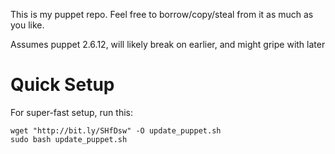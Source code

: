 This is my puppet repo. Feel free to borrow/copy/steal from it as much as you like.

Assumes puppet 2.6.12, will likely break on earlier, and might gripe with later

Quick Setup
===========

For super-fast setup, run this:

    wget "http://bit.ly/SHfDsw" -O update_puppet.sh
    sudo bash update_puppet.sh

